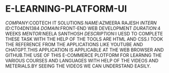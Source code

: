 # E-LEARNING-PLATFORM-UI
*COMPANY*:CODTECH IT SOLUTIONS
*NAME*:AZMEERA RAJESH
*INTERN ID*:CT04DN1384
*DOMAIN*:FRONT-END WEB DEVELOPMENT
*DURATION*:4 WEEKS
*MENTOR*:NEELA SANTHOSH
*DESCRIPTION*:I UESD TO COMPLETE THESE TASK WITH THE HELP OF THE TOOLS ARE HTML AND CSS.I TOOK THE REFERENCE FROM THE APPLICATIONS LIKE YOUTUBE AND CHATGPT.THIS APPLICATION IS APPLICABLE AT THE WEB BROWSER AND GITHUB.THE USE OF THIS E-COMMERCE PLOTFORM FOR LEARNNG THE VARIOUS COURSES AND LANGUAGES WITH HELP OF THE VIDEOS AND METERIALS.BY SEEING THE VIDEOS WE CAN UNDERSTAND EASILY.
